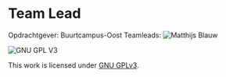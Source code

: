 # Team Lead 

Opdrachtgever: Buurtcampus-Oost
Teamleads: ![Matthijs Blauw](https://github.com/M4TThys123)



![GNU GPL V3](https://www.gnu.org/graphics/gplv3-127x51.png)

This work is licensed under [GNU GPLv3](./LICENSE).
